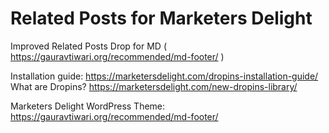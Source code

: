 # Related Posts for Marketers Delight
Improved Related Posts Drop for MD ( https://gauravtiwari.org/recommended/md-footer/ )

Installation guide: https://marketersdelight.com/dropins-installation-guide/
What are Dropins? https://marketersdelight.com/new-dropins-library/

Marketers Delight WordPress Theme: https://gauravtiwari.org/recommended/md-footer/
